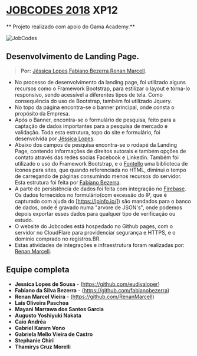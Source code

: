 # [JOBCODES 2018](https://www.jobcodes.com.br) XP12

** Projeto realizado com apoio do Gama Academy.**

![JobCodes](https://goo.gl/Cw6jyo)

## Desenvolvimento de Landing Page.
> **Por:** [Jéssica Lopes](https://github.com/eudivaloper),[Fabiano Bezerra](http://github.com/fabianobezerra),[Renan Marcell](https://github.com/RenanMarcell).

- No processo de desenvolvimento da landing page, foi utilizado alguns recursos como o Framework Bootstrap, para estilizar o layout e torna-lo responsivo, sendo acessível a diferentes tipos de tela. Como consequência do uso de Bootstrap, também foi utilizado Jquery.
- No topo da página encontra-se o banner principal, onde consta o propósito da Empresa.
- Após o Banner, encontra-se o formulário de pesquisa, feito para a captação de dados importantes para a pesquisa de mercado e validação. Toda esta estrutura, topo do site e formulário, foi desenvolvida por [Jéssica Lopes](https://github.com/eudivaloper).
- Abaixo dos campos de pesquisa encontra-se o rodapé da Landing Page, contendo informações de direitos autorais e também opções de contato através das redes socias Facebook e Linkedin. Também foi utilizado o uso do Framework Bootstrap, e o [Fontello](https://goo.gl/pmGz9b) uma biblioteca de ícones para sites, que quando referenciada no HTML, diminui o tempo de carregando de páginas consumindo menos recursos do servidor. Esta estrutura foi feita por [Fabiano Bezerra](http://github.com/fabianobezerra).
- A parte de persistência de dados foi feita com integração no [Firebase](https://firebase.google.com/). Os dados fornecidos no formulário(com excessão do IP, que é capturado com ajuda do [https://ipinfo.io/]) são mandados para o banco de dados, onde é gravado numa "arvore de JSON's", onde podemos depois exportar esses dados para qualquer tipo de verificação ou estudo.
- O website do Jobcodes está hospedado no Github pages, com o servidor no CloudFlare para providenciar segurança e HTTPS, e o dominio comprado no registros.BR.
- Estas atividades de integrações e infraestrutura foram realizadas por: [Renan Marcell](https://github.com/RenanMarcell).

## Equipe completa

* **Jessica Lopes de Sousa** - (https://github.com/eudivaloper)
* **Fabiano da Silva Bezerra** - (https://github.com/fabianobezerra)
* **Renan Marcel Vieira** - (https://github.com/RenanMarcell)
* **Laís Oliveira Paschoa**
* **Mayani Marrawa dos Santos Garcia**
* **Augusto Yoshiyuki Nakata**
* **Caio Andréa**
* **Gabriel Karam Vono**
* **Gabriela Mello Vieira de Castro**
* **Stephanie Chiri**
* **Thamirys Cruz Morelli**